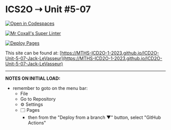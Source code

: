 # ICS2O ⇢ Unit #5-07

[![Open in Codespaces](https://classroom.github.com/assets/launch-codespace-7f7980b617ed060a017424585567c406b6ee15c891e84e1186181d67ecf80aa0.svg)](https://classroom.github.com/open-in-codespaces?assignment_repo_id=15062876)

[![Mr Coxall's Super Linter](https://github.com/MTHS-ICD2O-1-2023/ICD2O-Unit-5-07-Jack-LeVasseur/workflows/Mr%20Coxall's%20Super%20Linter/badge.svg)](https://github.com/MTHS-ICD2O-1-2023/ICD2O-Unit-5-07-Jack-LeVasseur/actions)

[![Deploy Pages](https://github.com/MTHS-ICD2O-1-2023/ICD2O-Unit-5-07-Jack-LeVasseur/workflows/Deploy%20Pages/badge.svg)](https://github.com/MTHS-ICD2O-1-2023/ICD2O-Unit-5-07-Jack-LeVasseur/actions)

This site can be found at: [https://MTHS-ICD2O-1-2023.github.io/ICD2O-Unit-5-07-Jack-LeVasseur](https://MTHS-ICD2O-1-2023.github.io/ICD2O-Unit-5-07-Jack-LeVasseur)

---

**NOTES ON INITIAL LOAD:**
- remember to goto on the menu bar:
  - File
  - Go to Repository
  - ⚙ Settings
  - 🗔 Pages
    - then from the "Deploy from a branch ▼" button, select "GitHub Actions"
